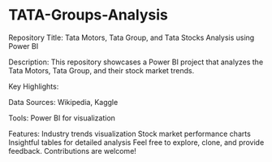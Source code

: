 # TATA-Groups-Analysis
Repository Title:
Tata Motors, Tata Group, and Tata Stocks Analysis using Power BI

Description:
This repository showcases a Power BI project that analyzes the Tata Motors, Tata Group, and their stock market trends.

Key Highlights:

Data Sources: Wikipedia, Kaggle

Tools: Power BI for visualization

Features:
Industry trends visualization
Stock market performance charts
Insightful tables for detailed analysis
Feel free to explore, clone, and provide feedback. Contributions are welcome!
